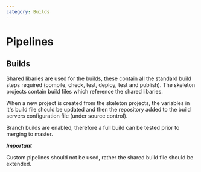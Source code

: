 ```yaml
---
category: Builds
---
```

# Pipelines

## Builds
Shared libaries are used for the builds, these contain all the standard build steps required (compile, check, test, deploy, test and publish). The skeleton projects contain build files which reference the shared libaries.

When a new project is created from the skeleton projects, the variables in it's build file should be updated and then the repository added to the build servers configuration file (under source control).

Branch builds are enabled, therefore a full build can be tested prior to merging to master.

***Important***

Custom pipelines should not be used, rather the shared build file should be extended.
